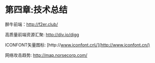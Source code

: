 # 第四章:技术总结

醉牛前端：[http:\/\/f2er.club\/](http://f2er.club/)

高质量前端资源汇聚: [http:\/\/div.io\/digg](http://div.io/digg)

ICONFONT矢量图标: [http:\/\/www.iconfont.cn\/](http://www.iconfont.cn/)

网络攻击趋势: [http:\/\/map.norsecorp.com\/](http://map.norsecorp.com/)

